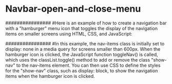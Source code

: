 # Navbar-open-and-close-menu

################
#Here is an example of how to create a navigation bar with a "hamburger" menu icon that toggles the display of the navigation items on smaller screens using HTML, CSS, and JavaScript:


################
#In this example, the nav-items class is initially set to display: none in a media query for screens smaller than 600px. When the hamburger icon is clicked, the JavaScript function toggleNav() is called, which uses the classList.toggle() method to add or remove the class "show-nav" to the nav-items element. You can then use CSS to define the styles for the "show-nav" class, such as display: block, to show the navigation items when the hamburger icon is clicked.